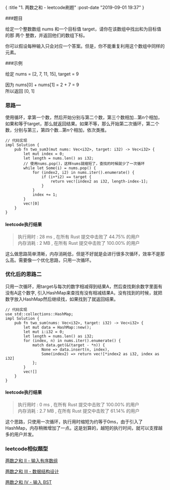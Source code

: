 {
    :title "1. 两数之和 - leetcode刷题"
    :post-date "2019-09-01 19:37"
}


###题目

给定一个整数数组 nums 和一个目标值 target，请你在该数组中找出和为目标值的那 两个 整数，并返回他们的数组下标。 

你可以假设每种输入只会对应一个答案。但是，你不能重复利用这个数组中同样的元素。

###示例

给定 nums = [2, 7, 11, 15], target = 9  

因为 nums[0] + nums[1] = 2 + 7 = 9  
所以返回 [0, 1]  

 
### 思路一

使用循环，拿第一个数，然后开始分别与第二个数，第三个数相加...第n个相加，如果和等于target，那么就返回结果。如果不等，那么开始第二次循环，第二个数，分别与第三，第四个数...第n个相加，依次类推。

```.lang-rust
// 代码实现
impl Solution {
    pub fn two_sum3(mut nums: Vec<i32>, target: i32) -> Vec<i32> {
        let mut index = 0;
        let length = nums.len() as i32;
        // 使用nums.pop()，这样nums就缩短了，查找的时候就少了一次循环
        while let Some(i) = nums.pop() {
            for (index2, i2) in nums.iter().enumerate() {
                if (i+*i2) == target {
                    return vec![index2 as i32, length-index-1];
                }
            }
            index += 1;
        }
        vec![0]
    }
}
```
#### leetcode执行结果
> 执行用时 : 28 ms , 在所有 Rust 提交中击败了 44.75% 的用户  
> 内存消耗 : 2 MB , 在所有 Rust 提交中击败了 100.00% 的用户

这么做思路简单清晰，内存消耗低，但是不好就是会进行很多次循环，效率不是那么高。需要像一个优化思路，只用一次循环。

### 优化后的思路二

只用一次循环，用target与每次的数字相减得到结果A，然后查找剩余数字里面有没有A这个数字, 引入HashMap来查找有没有相减结果A，没有找到的时候，就把数字放入HashMap然后继续找，如果找到了就返回结果。

```.lang-rust
// 代码实现
use std::collections::HashMap;
impl Solution {
    pub fn two_sum(nums: Vec<i32>, target: i32) -> Vec<i32> {
        let mut data = HashMap::new();
        let mut i:i32 = 0;
        let length = nums.len() as i32;
        for (index, n) in nums.iter().enumerate() {
            match data.get(&(target - *n)) {
                None => data.insert(n, index),
                Some(index2) => return vec![*index2 as i32, index as i32]
            };
        }
        vec![]
    }
}
```
#### leetcode执行结果

> 执行用时 : 0 ms , 在所有 Rust 提交中击败了 100.00% 的用户  
> 内存消耗 : 2.7 MB , 在所有 Rust 提交中击败了 61.14% 的用户  

这个思路，只使用一次循环，执行用时缩短为约等于0ms，由于引入了HashMap，内存稍微增加了一点。这是划算的，越短的执行时间，就可以支撑越多的用户并发。


### leetcode相似题型

[两数之和 II - 输入有序数组](https://leetcode-cn.com/problems/two-sum-ii-input-array-is-sorted/)

[两数之和 III - 数据结构设计](https://leetcode-cn.com/problems/two-sum-iii-data-structure-design/)

[两数之和 IV - 输入 BST](https://leetcode-cn.com/problems/two-sum-iv-input-is-a-bst/)




